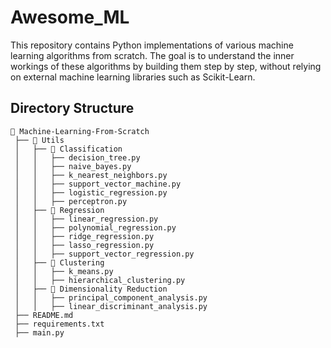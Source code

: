 # Awesome_ML

This repository contains Python implementations of various machine learning algorithms from scratch. The goal is to understand the inner workings of these algorithms by building them step by step, without relying on external machine learning libraries such as Scikit-Learn.

## Directory Structure
```plain text
📂 Machine-Learning-From-Scratch
 ├── 📂 Utils
 │   ├── 📂 Classification
 │   │   ├── decision_tree.py
 │   │   ├── naive_bayes.py
 │   │   ├── k_nearest_neighbors.py
 │   │   ├── support_vector_machine.py
 │   │   ├── logistic_regression.py
 │   │   ├── perceptron.py
 │   ├── 📂 Regression
 │   │   ├── linear_regression.py
 │   │   ├── polynomial_regression.py
 │   │   ├── ridge_regression.py
 │   │   ├── lasso_regression.py
 │   │   ├── support_vector_regression.py
 │   ├── 📂 Clustering
 │   │   ├── k_means.py
 │   │   ├── hierarchical_clustering.py
 │   ├── 📂 Dimensionality Reduction
 │   │   ├── principal_component_analysis.py
 │   │   ├── linear_discriminant_analysis.py
 ├── README.md
 ├── requirements.txt
 ├── main.py

